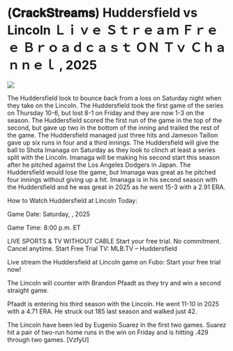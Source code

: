 # (𝐂𝐫𝐚𝐜𝐤𝐒𝐭𝐫𝐞𝐚𝐦𝐬) Huddersfield vs Lincoln Ｌｉｖｅ Ｓｔｒｅａｍ Ｆｒｅｅ Ｂｒｏａｄｃａｓｔ ＯＮ Ｔｖ Ｃｈａｎｎｅｌ , 2025  
  
  
[![](https://i.imgur.com/qSNzIqt.png)](https://movie.rssnews.media/hTlUUMi.php)  
  
The Huddersfield look to bounce back from a loss on Saturday night when they take on the Lincoln. The Huddersfield took the first game of the series on Thursday 10-6, but lost 8-1 on Friday and they are now 1-3 on the season. The Huddersfield scored the first run of the game in the top of the second, but gave up two in the bottom of the inning and trailed the rest of the game. The Huddersfield managed just three hits and Jameson Taillon gave up six runs in four and a third innings. The Huddersfield will give the ball to Shota Imanaga on Saturday as they look to clinch at least a series split with the Lincoln. Imanaga will be making his second start this season after he pitched against the Los Angeles Dodgers in Japan. The Huddersfield would lose the game, but Imanaga was great as he pitched four innings without giving up a hit. Imanaga is in his second season with the Huddersfield and he was great in 2025 as he went 15-3 with a 2.91 ERA.

How to Watch Huddersfield at Lincoln Today:

Game Date: Saturday, , 2025

Game Time: 8:00 p.m. ET

LIVE SPORTS & TV WITHOUT CABLE
Start your free trial. No commitment. Cancel anytime.
Start Free Trial
TV: MLB.TV – Huddersfield

Live stream the Huddersfield at Lincoln game on Fubo: Start your free trial now!

The Lincoln will counter with Brandon Pfaadt as they try and win a second straight game.

Pfaadt is entering his third season with the Lincoln. He went 11-10 in 2025 with a 4.71 ERA. He struck out 185 last season and walked just 42.

The Lincoln have been led by Eugenio Suarez in the first two games. Suarez hit a pair of two-run home runs in the win on Friday and is hitting .429 through two games. [VzfyU]